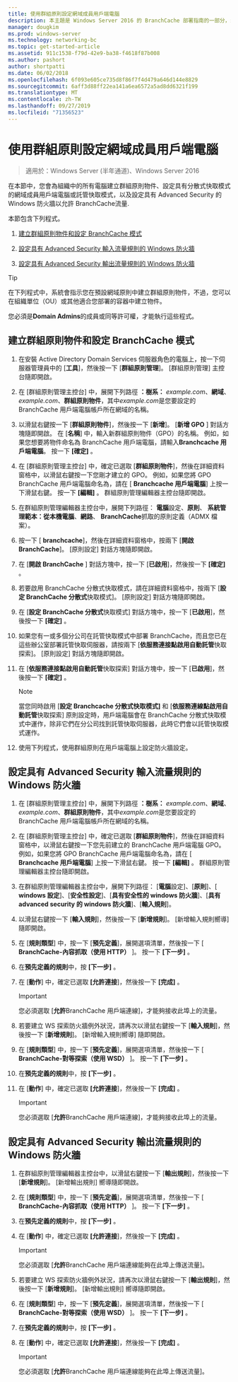 ```yaml
---
title: 使用群組原則設定網域成員用戶端電腦
description: 本主題是 Windows Server 2016 的 BranchCache 部署指南的一部分，示範如何在分散式和託管快取模式中部署 BranchCache，以優化分公司的 WAN 頻寬使用量
manager: dougkim
ms.prod: windows-server
ms.technology: networking-bc
ms.topic: get-started-article
ms.assetid: 911c1538-f79d-42e9-ba38-f4618f87b008
ms.author: pashort
author: shortpatti
ms.date: 06/02/2018
ms.openlocfilehash: 6f093e605ce735d8f86f7f4d479a646d144e8829
ms.sourcegitcommit: 6aff3d88ff22ea141a6ea6572a5ad8dd6321f199
ms.translationtype: MT
ms.contentlocale: zh-TW
ms.lasthandoff: 09/27/2019
ms.locfileid: "71356523"
---
```

# <a name="use-group-policy-to-configure-domain-member-client-computers"></a>使用群組原則設定網域成員用戶端電腦

>適用於：Windows Server (半年通道)、Windows Server 2016

在本節中，您會為組織中的所有電腦建立群組原則物件、設定具有分散式快取模式的網域成員用戶端電腦或託管快取模式，以及設定具有 Advanced Security 的 Windows 防火牆以允許 BranchCache流量.  
  
本節包含下列程式。  
  
1.  [建立群組原則物件和設定 BranchCache 模式](#bkmk_gp)  
  
2.  [設定具有 Advanced Security 輸入流量規則的 Windows 防火牆](#bkmk_inbound)  
  
3.  [設定具有 Advanced Security 輸出流量規則的 Windows 防火牆](#bkmk_outbound)  
  
> [!TIP]  
> 在下列程式中，系統會指示您在預設網域原則中建立群組原則物件，不過，您可以在組織單位（OU）或其他適合您部署的容器中建立物件。  
  
您必須是**Domain Admins**的成員或同等許可權，才能執行這些程式。  
  
## <a name="bkmk_gp"></a>建立群組原則物件和設定 BranchCache 模式  
  
1.  在安裝 Active Directory Domain Services 伺服器角色的電腦上，按一下伺服器管理員中的 [**工具**]，然後按一下 [**群組原則管理**]。 [群組原則管理] 主控台隨即開啟。  
  
2.  在 [群組原則管理主控台] 中，展開下列路徑 **：樹系：** *example.com*、**網域**、 *example.com*、**群組原則物件**，其中*example.com*是您要設定的 BranchCache 用戶端電腦帳戶所在網域的名稱。  
  
3.  以滑鼠右鍵按一下 [**群組原則物件**]，然後按一下 [**新增**]。 [**新增 GPO** ] 對話方塊隨即開啟。 在 [**名稱**] 中，輸入新群組原則物件（GPO）的名稱。 例如，如果您想要將物件命名為 BranchCache 用戶端電腦，請輸入**Branchcache 用戶端電腦**。 按一下 **\[確定\]** 。  
  
4.  在 [群組原則管理主控台] 中，確定已選取 [**群組原則物件**]，然後在詳細資料窗格中，以滑鼠右鍵按一下您剛才建立的 GPO。 例如，如果您將 GPO BranchCache 用戶端電腦命名為，請在 [ **Branchcache 用戶端電腦**] 上按一下滑鼠右鍵。 按一下 **\[編輯\]** 。 群組原則管理編輯器主控台隨即開啟。  
  
5.  在群組原則管理編輯器主控台中，展開下列路徑： **電腦**設定、**原則**、 **系統管理範本：從本機電腦**、**網路**、 **BranchCache**抓取的原則定義（ADMX 檔案）。  
  
6.  按一下 [ **branchcache**]，然後在詳細資料窗格中，按兩下 [**開啟 BranchCache**]。 [原則設定] 對話方塊隨即開啟。  
  
7.  在 [**開啟 BranchCache** ] 對話方塊中，按一下 [**已啟用**]，然後按一下 **[確定]** 。  
  
8.  若要啟用 BranchCache 分散式快取模式，請在詳細資料窗格中，按兩下 [**設定 BranchCache 分散式**快取模式]。 [原則設定] 對話方塊隨即開啟。  
  
9. 在 [**設定 BranchCache 分散式**快取模式] 對話方塊中，按一下 [**已啟用**]，然後按一下 **[確定]** 。  
  
10. 如果您有一或多個分公司在託管快取模式中部署 BranchCache，而且您已在這些辦公室部署託管快取伺服器，請按兩下 [**依服務連接點啟用自動託管**快取探索]。 [原則設定] 對話方塊隨即開啟。  
  
11. 在 [**依服務連接點啟用自動託管**快取探索] 對話方塊中，按一下 [**已啟用**]，然後按一下 **[確定]** 。  
  
    > [!NOTE]  
    > 當您同時啟用 [**設定 Branchcache 分散式快取模式]** 和 [**依服務連線點啟用自動託管**快取探索] 原則設定時，用戶端電腦會在 BranchCache 分散式快取模式中運作，除非它們在分公司找到託管快取伺服器，此時它們會以託管快取模式運作。  
  
12. 使用下列程式，使用群組原則在用戶端電腦上設定防火牆設定。  
  
## <a name="bkmk_inbound"></a>設定具有 Advanced Security 輸入流量規則的 Windows 防火牆  
  
1.  在 [群組原則管理主控台] 中，展開下列路徑 **：樹系：** *example.com*、**網域**、 *example.com*、**群組原則物件**，其中*example.com*是您要設定的 BranchCache 用戶端電腦帳戶所在網域的名稱。  
  
2.  在 [群組原則管理主控台] 中，確定已選取 [**群組原則物件**]，然後在詳細資料窗格中，以滑鼠右鍵按一下您先前建立的 BranchCache 用戶端電腦 GPO。 例如，如果您將 GPO BranchCache 用戶端電腦命名為，請在 [ **Branchcache 用戶端電腦**] 上按一下滑鼠右鍵。 按一下 **\[編輯\]** 。 群組原則管理編輯器主控台隨即開啟。  
  
3.  在群組原則管理編輯器主控台中，展開下列路徑： [**電腦**設定]、[**原則**]、[ **windows 設定**]、[**安全性設定**]、[**具有安全性的 windows 防火牆**]、[**具有 advanced security 的 windows 防火牆**]、[**輸入規則**]。  
  
4.  以滑鼠右鍵按一下 [**輸入規則**]，然後按一下 [**新增規則**]。 [新增輸入規則嚮導] 隨即開啟。  
  
5.  在 [**規則類型**] 中，按一下 [**預先定義**]，展開選項清單，然後按一下 [ **BranchCache-內容抓取（使用 HTTP）** ]。 按一下 **\[下一步\]** 。  
  
6.  在**預先定義的規則**中，按 **[下一步]** 。  
  
7.  在 [**動作**] 中，確定已選取 **[允許連接**]，然後按一下 **[完成]** 。  
  
    > [!IMPORTANT]  
    > 您必須選取 [**允許**BranchCache 用戶端連線]，才能夠接收此埠上的流量。  
  
8.  若要建立 WS 探索防火牆例外狀況，請再次以滑鼠右鍵按一下 [**輸入規則**]，然後按一下 [**新增規則**]。 [新增輸入規則嚮導] 隨即開啟。  
  
9. 在 [**規則類型**] 中，按一下 [**預先定義**]，展開選項清單，然後按一下 [ **BranchCache-對等探索（使用 WSD）** ]。 按一下 **\[下一步\]** 。  
  
10. 在**預先定義的規則**中，按 **[下一步]** 。  
  
11. 在 [**動作**] 中，確定已選取 **[允許連接**]，然後按一下 **[完成]** 。  
  
    > [!IMPORTANT]  
    > 您必須選取 [**允許**BranchCache 用戶端連線]，才能夠接收此埠上的流量。  
  
## <a name="bkmk_outbound"></a>設定具有 Advanced Security 輸出流量規則的 Windows 防火牆  
  
1.  在群組原則管理編輯器主控台中，以滑鼠右鍵按一下 [**輸出規則**]，然後按一下 [**新增規則**]。 [新增輸出規則] 嚮導隨即開啟。  
  
2.  在 [**規則類型**] 中，按一下 [**預先定義**]，展開選項清單，然後按一下 [ **BranchCache-內容抓取（使用 HTTP）** ]。 按一下 **\[下一步\]** 。  
  
3.  在**預先定義的規則**中，按 **[下一步]** 。  
  
4.  在 [**動作**] 中，確定已選取 **[允許連接**]，然後按一下 **[完成]** 。  
  
    > [!IMPORTANT]  
    > 您必須選取 [**允許**BranchCache 用戶端連線能夠在此埠上傳送流量]。  
  
5.  若要建立 WS 探索防火牆例外狀況，請再次以滑鼠右鍵按一下 [**輸出規則**]，然後按一下 [**新增規則**]。 [新增輸出規則] 嚮導隨即開啟。  
  
6.  在 [**規則類型**] 中，按一下 [**預先定義**]，展開選項清單，然後按一下 [ **BranchCache-對等探索（使用 WSD）** ]。 按一下 **\[下一步\]** 。  
  
7.  在**預先定義的規則**中，按 **[下一步]** 。  
  
8.  在 [**動作**] 中，確定已選取 **[允許連接**]，然後按一下 **[完成]** 。  
  
    > [!IMPORTANT]  
    > 您必須選取 [**允許**BranchCache 用戶端連線能夠在此埠上傳送流量]。  
  


